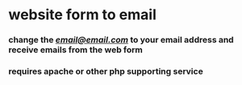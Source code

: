# website form to email

### change the *email@email.com* to your email address and receive emails from the web form

### requires apache or other php supporting service
